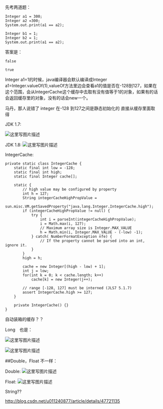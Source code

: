 先考两道题：

    Integer a1 = 300;
    Integer a2 =300;
    System.out.print(a1 == a2);

    Integer b1 = 1;
    Integer b2 = 1;
    System.out.print(a1 == a2);

答案是：
	
	false

	true


Integer a1=1的时候，java编译器会默认编译成Integer a1=Integer.valueOf(1),valueOf方法里边会查看a1的值是否在-128到127，如果在这个范围，会从IntegerCache这个缓存中去取有没有值等于1的对象，如果有的话会返回缓存里的对象，没有的话会new一个。

马丹，那人说错了
integer 在-128 到127之间是静态初始化的
直接从缓存里面取得

JDK 1.7:

![这里写图片描述](http://img.blog.csdn.net/20161021102654195)

JDK 1.8:
![这里写图片描述](http://img.blog.csdn.net/20161021102946743)

IntegerCache:

    private static class IntegerCache {
        static final int low = -128;
        static final int high;
        static final Integer cache[];

        static {
            // high value may be configured by property
            int h = 127;
            String integerCacheHighPropValue =
                sun.misc.VM.getSavedProperty("java.lang.Integer.IntegerCache.high");
            if (integerCacheHighPropValue != null) {
                try {
                    int i = parseInt(integerCacheHighPropValue);
                    i = Math.max(i, 127);
                    // Maximum array size is Integer.MAX_VALUE
                    h = Math.min(i, Integer.MAX_VALUE - (-low) -1);
                } catch( NumberFormatException nfe) {
                    // If the property cannot be parsed into an int, ignore it.
                }
            }
            high = h;

            cache = new Integer[(high - low) + 1];
            int j = low;
            for(int k = 0; k < cache.length; k++)
                cache[k] = new Integer(j++);

            // range [-128, 127] must be interned (JLS7 5.1.7)
            assert IntegerCache.high >= 127;
        }

        private IntegerCache() {}
    }


自动装箱的缓存？？
	
Long　也是：

![这里写图片描述](http://img.blog.csdn.net/20161021103147572)

![这里写图片描述](http://img.blog.csdn.net/20161021103237298)

##Double，Float 不一样：

Double:
![这里写图片描述](http://img.blog.csdn.net/20161021103350503)

Float:
![这里写图片描述](http://img.blog.csdn.net/20161021103429276)

String??




http://blog.csdn.net/u011240877/article/details/47721135